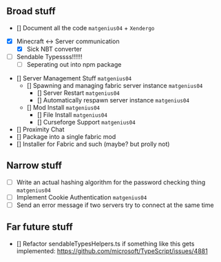 ## Broad stuff

-   [] Document all the code `matgenius04` + `Xendergo`

-   [x] Minecraft <-> Server communication
    -   [x] Sick NBT converter
-   [ ] Sendable Typessss!!!!!!
    -   [ ] Seperating out into npm package
-   [] Server Management Stuff `matgenius04`
    -   [] Spawning and managing fabric server instance `matgenius04`
        -   [] Server Restart `matgenius04`
        -   [] Automatically respawn server instance `matgenius04`
    -   [] Mod Install `matgenius04`
        -   [] File Install `matgenius04`
        -   [] Curseforge Support `matgenius04`
-   [] Proximity Chat
-   [] Package into a single fabric mod
-   [] Installer for Fabric and such (maybe? but prolly not)

## Narrow stuff

-   [ ] Write an actual hashing algorithm for the password checking thing `matgenius04`
-   [ ] Implement Cookie Authentication `matgenius04`
-   [ ] Send an error message if two servers try to connect at the same time

## Far future stuff

-   [] Refactor sendableTypesHelpers.ts if something like this gets implemented: https://github.com/microsoft/TypeScript/issues/4881
